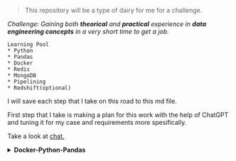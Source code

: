 > This repository will be a type of dairy for me for a challenge. 


*Challenge: Gaining both **theorical** and **practical** experience in ***<i>data engineering concepts</i>*** in a very short time to get a job.*

```
Learning Pool
* Python
* Pandas
* Docker
* Redis
* MongoDB
* Pipelining
* Redshift(optional)
```

I will save each step that I take on this road to this md file.

First step that I take is making a plan for this work with the help of ChatGPT and tuning it for my case and requirements more spesifically.

Take a look at <a href="https://chatgpt.com/share/66f6f003-9c64-8009-bb0a-ecac602fa8f4" target="_blank">chat.</a>



<details>
<summary><b>Docker-Python-Pandas</b></summary>

<details>
<summary>Docker Basics</summary>

### 1.  **Docker Basics**

**Learn:**

-  What is Docker? Why is it useful in data engineering?

-  Docker architecture (containers, images, volumes, and networks).

-  Key commands (docker run, docker build, docker-compose, etc.).

**Hands-On:**

-  Install Docker and verify it's running.

-  Pull an official Python image and run a basic Python script inside a Docker container.

-  Practice with docker-compose by running a multi-container environment.

**Resources:**

-  Docker [Getting Started](https://docs.docker.com/get-started/).

-  Write a simple Python app and containerize it using Docker.

</details>


<details>
<summary>Basic Python Application</summary>

### 2.  **Basic Python Application**

**Learn:**

-  How to structure a basic Python project with proper module organization.

-  Write a Python script that interacts with external data (like reading a file, cleaning it, etc.).

**Hands-On:**

-  Create a simple Python script to read a CSV file, clean the data, and output the result (use Pandas for this).

-  Practice running the script inside your Docker container.

-  Set up a basic Flask API in Python.

</details>

<details>
<summary>Pandas</summary>

**Pandas**

**Learn:**

-  Key data manipulation techniques (filtering, grouping, joining, and transforming data).

**Hands-On:**

-  Load a CSV dataset.

-  Practice key data manipulation tasks like filtering rows, calculating statistics, creating new columns, and aggregating data using Pandas.

-  Write functions that clean and format data for future use.

**Resources:**

-  Pandas official [documentation](https://pandas.pydata.org/pandas-docs/stable/).

</details>

<details>
<summary>Dockerizing Pandas Application</summary>
<br>

**Dockerizing Pandas Application**

**Hands-On:**

-  Create a new Docker container that runs the Pandas data-cleaning script.
</details>

</details>

